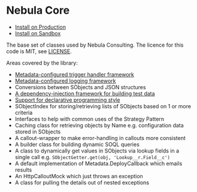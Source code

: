 # Nebula Core

 - [Install on Production](https://login.salesforce.com/packaging/installPackage.apexp?p0=04t0J0000002VVRQA2)
 - [Install on Sandbox](https://test.salesforce.com/packaging/installPackage.apexp?p0=04t0J0000002VVRQA2)

The base set of classes used by Nebula Consulting. The licence for this code is MIT, see [LICENSE](LICENSE). 

Areas covered by the library:

  - [Metadata-configured trigger handler framework](MetadataTriggerManager.md)
  - [Metadata-configured logging framework](Logger.md)
  - Conversions between SObjects and JSON structures
  - [A dependency-injection framework for building test data](TestRecordGenerator.md)
  - [Support for declarative programming style](LazyIterator.md)
  - SObjectIndex for storing/retrieving lists of SObjects based on 1 or more criteria
  - Interfaces to help with common uses of the Strategy Pattern 
  - Caching class for retrieving objects by Name e.g. configuration data stored in SObjects
  - A callout-wrapper to make error-handling in callouts more consistent
  - A builder class for building dynamic SOQL queries
  - A class to dynamically get values in SObjects via lookup fields in a single call e.g. `SObjectGetter.get(obj, 'Lookup__r.Field__c')`
  - A default implementation of Metadata.DeployCallback which emails results
  - An HttpCalloutMock which just throws an exception
  - A class for pulling the details out of nested exceptions

